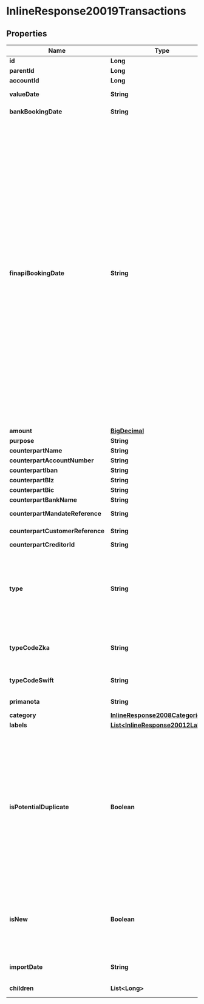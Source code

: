 
# InlineResponse20019Transactions

## Properties
Name | Type | Description | Notes
------------ | ------------- | ------------- | -------------
**id** | **Long** | Transaction identifier | 
**parentId** | **Long** | Parent transaction identifier |  [optional]
**accountId** | **Long** | Account identifier | 
**valueDate** | **String** | Value date in the format &#39;yyyy-MM-dd HH:mm:ss.SSS&#39; (german time). | 
**bankBookingDate** | **String** | Bank booking date in the format &#39;yyyy-MM-dd HH:mm:ss.SSS&#39; (german time). | 
**finapiBookingDate** | **String** | finAPI Booking date in the format &#39;yyyy-MM-dd HH:mm:ss.SSS&#39; (german time). NOTE: In some cases, banks may deliver transactions that are booked in future, but already included in the current account balance. To keep the account balance consistent with the set of transactions, such \&quot;future transactions\&quot; will be imported with their finapiBookingDate set to the current date (i.e.: date of import). The finapiBookingDate will automatically get adjusted towards the bankBookingDate each time the associated bank account is updated. Example: A transaction is imported on July, 3rd, with a bank reported booking date of July, 6th. The transaction will be imported with its finapiBookingDate set to July, 3rd. Then, on July 4th, the associated account is updated. During this update, the transaction&#39;s finapiBookingDate will be automatically adjusted to July 4th. This adjustment of the finapiBookingDate takes place on each update until the bank account is updated on July 6th or later, in which case the transaction&#39;s finapiBookingDate will be adjusted to its final value, July 6th.&lt;br/&gt; The finapiBookingDate is the date that is used by the finAPI PFM services. E.g. when you calculate the spendings of an account for the current month, and have a transaction with finapiBookingDate in the current month but bankBookingDate at the beginning of the next month, then this transaction is included in the calculations (as the bank has this transaction&#39;s amount included in the current account balance as well). | 
**amount** | [**BigDecimal**](BigDecimal.md) | Transaction amount | 
**purpose** | **String** | Transaction purpose |  [optional]
**counterpartName** | **String** | Counterpart name |  [optional]
**counterpartAccountNumber** | **String** | Counterpart account number |  [optional]
**counterpartIban** | **String** | Counterpart IBAN |  [optional]
**counterpartBlz** | **String** | Counterpart BLZ |  [optional]
**counterpartBic** | **String** | Counterpart BIC |  [optional]
**counterpartBankName** | **String** | Counterpart Bank name |  [optional]
**counterpartMandateReference** | **String** | The mandate reference of the counterpart |  [optional]
**counterpartCustomerReference** | **String** | The customer reference of the counterpart |  [optional]
**counterpartCreditorId** | **String** | The creditor ID of the counterpart |  [optional]
**type** | **String** | Transaction type, according to the bank. If set, this will contain a German term that you can display to the user. Some examples of common values are: \&quot;Lastschrift\&quot;, \&quot;Auslands&amp;uuml;berweisung\&quot;, \&quot;Geb&amp;uuml;hren\&quot;, \&quot;Zinsen\&quot;. The maximum possible length of this field is 255 characters. |  [optional]
**typeCodeZka** | **String** | ZKA business transaction code which relates to the transaction&#39;s type. Possible values range from 1 through 999. If no information about the ZKA type code is available, then this field will be null. |  [optional]
**typeCodeSwift** | **String** | SWIFT transaction type code. If no information about the SWIFT code is available, then this field will be null. |  [optional]
**primanota** | **String** | Transaction primanota (bank side identification number) |  [optional]
**category** | [**InlineResponse2008Categories**](InlineResponse2008Categories.md) |  |  [optional]
**labels** | [**List&lt;InlineResponse20012Labels&gt;**](InlineResponse20012Labels.md) | Array of assigned labels |  [optional]
**isPotentialDuplicate** | **Boolean** | While finAPI uses a well-elaborated algorithm for uniquely identifying transactions, there is still the possibility that during an account update, a transaction that was imported previously may be imported a second time as a new transaction. For example, this can happen if some transaction data changes on the bank server side. However, finAPI also includes an algorithm of identifying such \&quot;potential duplicate\&quot; transactions. If this field is set to true, it means that finAPI detected a similar transaction that might actually be the same. It is recommended to communicate this information to the end user, and give him an option to delete the transaction in case he confirms that it really is a duplicate. | 
**isNew** | **Boolean** | Indicating whether this transaction is &#39;new&#39; or not. Any newly imported transaction will have this flag initially set to true. How you use this field is up to your interpretation. For example, you might want to set it to false once a user has clicked on/seen the transaction. You can change this flag to &#39;false&#39; with the PATCH method. | 
**importDate** | **String** | Date of transaction import, in the format &#39;yyyy-MM-dd HH:mm:ss.SSS&#39; (german time). | 
**children** | **List&lt;Long&gt;** | Sub-transactions identifiers (if this transaction is split) |  [optional]



